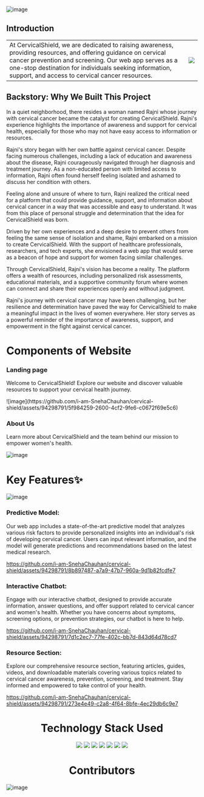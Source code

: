 ![image](https://github.com/i-am-SnehaChauhan/cervical-shield/assets/94298791/783a4dba-8b81-4893-9399-9a59fa084ecb)


## Introduction
<table style="border: none;">
  <tr>
    <td>At CervicalShield, we are dedicated to raising awareness, providing resources, and offering guidance on cervical cancer prevention and screening. Our web app serves as a one-stop destination for individuals seeking information, support, and access to cervical cancer resources. </td>
    <td><img src="https://res.cloudinary.com/dx0dgujbj/image/upload/v1707668221/CerviCare/Beige%20Minimalist%20Timeline%20Diagram%20Graph/2_zqzbem.png"/></td>
  </tr>
</table>

## Backstory: Why We Built This Project
In a quiet neighborhood, there resides a woman named Rajni whose journey with cervical cancer became the catalyst for creating CervicalShield. Rajni's experience highlights the importance of awareness and support for cervical health, especially for those who may not have easy access to information or resources.

Rajni's story began with her own battle against cervical cancer. Despite facing numerous challenges, including a lack of education and awareness about the disease, Rajni courageously navigated through her diagnosis and treatment journey. As a non-educated person with limited access to information, Rajni often found herself feeling isolated and ashamed to discuss her condition with others.

Feeling alone and unsure of where to turn, Rajni realized the critical need for a platform that could provide guidance, support, and information about cervical cancer in a way that was accessible and easy to understand. It was from this place of personal struggle and determination that the idea for CervicalShield was born.

Driven by her own experiences and a deep desire to prevent others from feeling the same sense of isolation and shame, Rajni embarked on a mission to create CervicalShield. With the support of healthcare professionals, researchers, and tech experts, she envisioned a web app that would serve as a beacon of hope and support for women facing similar challenges.

Through CervicalShield, Rajni's vision has become a reality. The platform offers a wealth of resources, including personalized risk assessments, educational materials, and a supportive community forum where women can connect and share their experiences openly and without judgment.

Rajni's journey with cervical cancer may have been challenging, but her resilience and determination have paved the way for CervicalShield to make a meaningful impact in the lives of women everywhere. Her story serves as a powerful reminder of the importance of awareness, support, and empowerment in the fight against cervical cancer.

# Components of Website

### Landing page
 <p>Welcome to CervicalShield! Explore our website and discover valuable resources to support your cervical health journey.</p>
 ![image](https://github.com/i-am-SnehaChauhan/cervical-shield/assets/94298791/5f984259-2600-4cf2-9fe6-c0672f69e5c6)




### About Us
<p>Learn more about CervicalShield and the team behind our mission to empower women's health.</p>
 

![image](https://github.com/i-am-SnehaChauhan/cervical-shield/assets/94298791/6230bda6-2a9c-41bb-b2d0-efd629dd514f)


# Key Features✨

![image](https://github.com/i-am-SnehaChauhan/cervical-shield/assets/94298791/3f6f2be7-e8f4-44d1-bbbf-e2a75230d0c1)



### Predictive Model: 
Our web app includes a state-of-the-art predictive model that analyzes various risk factors to provide personalized insights into an individual's risk of developing cervical cancer. Users can input relevant information, and the model will generate predictions and recommendations based on the latest medical research.


https://github.com/i-am-SnehaChauhan/cervical-shield/assets/94298791/8b897487-a7a9-47b7-960a-9d1b82fcdfe7


### Interactive Chatbot:
Engage with our interactive chatbot, designed to provide accurate information, answer questions, and offer support related to cervical cancer and women's health. Whether you have concerns about symptoms, screening options, or prevention strategies, our chatbot is here to help.



https://github.com/i-am-SnehaChauhan/cervical-shield/assets/94298791/7d1c2ec7-77fe-402c-bb7d-843d64d78cd7



### Resource Section: 
Explore our comprehensive resource section, featuring articles, guides, videos, and downloadable materials covering various topics related to cervical cancer awareness, prevention, screening, and treatment. Stay informed and empowered to take control of your health.



https://github.com/i-am-SnehaChauhan/cervical-shield/assets/94298791/273e4e49-c2a8-4f64-8bfe-4ec29db6c9e7


<h1 align='center'> Technology Stack Used</h1>
<div align="center">
 <img src="https://img.shields.io/badge/HTML5-E34F26.svg?style=for-the-badge&logo=HTML5&logoColor=white">
 <img src="https://img.shields.io/badge/CSS3-1572B6.svg?style=for-the-badge&logo=CSS3&logoColor=white">
 <img src="https://img.shields.io/badge/Bootstrap-7952B3.svg?style=for-the-badge&logo=Bootstrap&logoColor=white">
 <img src="https://img.shields.io/badge/JavaScript-F7DF1E.svg?style=for-the-badge&logo=JavaScript&logoColor=white">
 <img src="https://img.shields.io/badge/-ReactJs-61DAFB?logo=react&logoColor=white&style=for-the-badge">
 <img src="https://img.shields.io/badge/Material--UI-0081CB?style=for-the-badge&logo=material-ui&logoColor=white">
 <img src="https://img.shields.io/badge/Python-14354C?style=for-the-badge&logo=python&logoColor=white">
</div>

<h1 align='center'>Contributors</h1>

![image](https://github.com/i-am-SnehaChauhan/cervical-shield/assets/94298791/2606bc01-812e-437e-afd5-c78acaa2cbf5)


